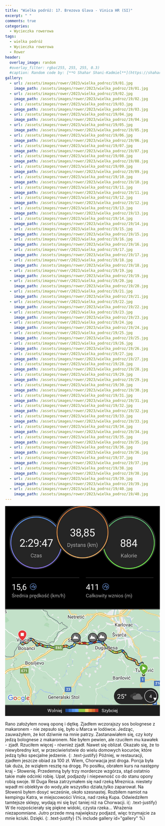 ```yaml
---
title: "Wielka podróż: 17. Brezova Glava - Vinica HR (SI)"
excerpt: " "
comments: true
categories:
  - Wycieczka rowerowa
tags:
  - wielka podróż
  - Wycieczka rowerowa
  - Rower
header:
  overlay_image: random
  #overlay_filter: rgba(255, 255, 255, 0.3)
  #caption: Random code by: [**© Shahar Shani-Kadmiel**](https://shaharkadmiel.github.io)"
gallery:
  - url: /assets/images/rower/2023/wielka_podroz/19/01.jpg
    image_path: /assets/images/rower/2023/wielka_podroz/19/01.jpg
  - url: /assets/images/rower/2023/wielka_podroz/19/02.jpg
    image_path: /assets/images/rower/2023/wielka_podroz/19/02.jpg
  - url: /assets/images/rower/2023/wielka_podroz/19/03.jpg
    image_path: /assets/images/rower/2023/wielka_podroz/19/03.jpg
  - url: /assets/images/rower/2023/wielka_podroz/19/04.jpg
    image_path: /assets/images/rower/2023/wielka_podroz/19/04.jpg
  - url: /assets/images/rower/2023/wielka_podroz/19/05.jpg
    image_path: /assets/images/rower/2023/wielka_podroz/19/05.jpg
  - url: /assets/images/rower/2023/wielka_podroz/19/06.jpg
    image_path: /assets/images/rower/2023/wielka_podroz/19/06.jpg
  - url: /assets/images/rower/2023/wielka_podroz/19/07.jpg
    image_path: /assets/images/rower/2023/wielka_podroz/19/07.jpg
  - url: /assets/images/rower/2023/wielka_podroz/19/08.jpg
    image_path: /assets/images/rower/2023/wielka_podroz/19/08.jpg
  - url: /assets/images/rower/2023/wielka_podroz/19/09.jpg
    image_path: /assets/images/rower/2023/wielka_podroz/19/09.jpg
  - url: /assets/images/rower/2023/wielka_podroz/19/10.jpg
    image_path: /assets/images/rower/2023/wielka_podroz/19/10.jpg
  - url: /assets/images/rower/2023/wielka_podroz/19/11.jpg
    image_path: /assets/images/rower/2023/wielka_podroz/19/11.jpg
  - url: /assets/images/rower/2023/wielka_podroz/19/12.jpg
    image_path: /assets/images/rower/2023/wielka_podroz/19/12.jpg
  - url: /assets/images/rower/2023/wielka_podroz/19/13.jpg
    image_path: /assets/images/rower/2023/wielka_podroz/19/13.jpg
  - url: /assets/images/rower/2023/wielka_podroz/19/14.jpg
    image_path: /assets/images/rower/2023/wielka_podroz/19/14.jpg
  - url: /assets/images/rower/2023/wielka_podroz/19/15.jpg
    image_path: /assets/images/rower/2023/wielka_podroz/19/15.jpg
  - url: /assets/images/rower/2023/wielka_podroz/19/16.jpg
    image_path: /assets/images/rower/2023/wielka_podroz/19/16.jpg
  - url: /assets/images/rower/2023/wielka_podroz/19/17.jpg
    image_path: /assets/images/rower/2023/wielka_podroz/19/17.jpg
  - url: /assets/images/rower/2023/wielka_podroz/19/18.jpg
    image_path: /assets/images/rower/2023/wielka_podroz/19/18.jpg
  - url: /assets/images/rower/2023/wielka_podroz/19/19.jpg
    image_path: /assets/images/rower/2023/wielka_podroz/19/19.jpg
  - url: /assets/images/rower/2023/wielka_podroz/19/20.jpg
    image_path: /assets/images/rower/2023/wielka_podroz/19/20.jpg
  - url: /assets/images/rower/2023/wielka_podroz/19/21.jpg
    image_path: /assets/images/rower/2023/wielka_podroz/19/21.jpg
  - url: /assets/images/rower/2023/wielka_podroz/19/22.jpg
    image_path: /assets/images/rower/2023/wielka_podroz/19/22.jpg
  - url: /assets/images/rower/2023/wielka_podroz/19/23.jpg
    image_path: /assets/images/rower/2023/wielka_podroz/19/23.jpg
  - url: /assets/images/rower/2023/wielka_podroz/19/24.jpg
    image_path: /assets/images/rower/2023/wielka_podroz/19/24.jpg
  - url: /assets/images/rower/2023/wielka_podroz/19/25.jpg
    image_path: /assets/images/rower/2023/wielka_podroz/19/25.jpg
  - url: /assets/images/rower/2023/wielka_podroz/19/26.jpg
    image_path: /assets/images/rower/2023/wielka_podroz/19/26.jpg
  - url: /assets/images/rower/2023/wielka_podroz/19/27.jpg
    image_path: /assets/images/rower/2023/wielka_podroz/19/27.jpg
  - url: /assets/images/rower/2023/wielka_podroz/19/28.jpg
    image_path: /assets/images/rower/2023/wielka_podroz/19/28.jpg
  - url: /assets/images/rower/2023/wielka_podroz/19/29.jpg
    image_path: /assets/images/rower/2023/wielka_podroz/19/29.jpg
  - url: /assets/images/rower/2023/wielka_podroz/19/30.jpg
    image_path: /assets/images/rower/2023/wielka_podroz/19/30.jpg
  - url: /assets/images/rower/2023/wielka_podroz/19/31.jpg
    image_path: /assets/images/rower/2023/wielka_podroz/19/31.jpg
  - url: /assets/images/rower/2023/wielka_podroz/19/32.jpg
    image_path: /assets/images/rower/2023/wielka_podroz/19/32.jpg
  - url: /assets/images/rower/2023/wielka_podroz/19/33.jpg
    image_path: /assets/images/rower/2023/wielka_podroz/19/33.jpg
  - url: /assets/images/rower/2023/wielka_podroz/19/34.jpg
    image_path: /assets/images/rower/2023/wielka_podroz/19/34.jpg
  - url: /assets/images/rower/2023/wielka_podroz/19/35.jpg
    image_path: /assets/images/rower/2023/wielka_podroz/19/35.jpg
  - url: /assets/images/rower/2023/wielka_podroz/19/36.jpg
    image_path: /assets/images/rower/2023/wielka_podroz/19/36.jpg
  - url: /assets/images/rower/2023/wielka_podroz/19/37.jpg
    image_path: /assets/images/rower/2023/wielka_podroz/19/37.jpg
  - url: /assets/images/rower/2023/wielka_podroz/19/38.jpg
    image_path: /assets/images/rower/2023/wielka_podroz/19/38.jpg
  - url: /assets/images/rower/2023/wielka_podroz/19/39.jpg
    image_path: /assets/images/rower/2023/wielka_podroz/19/39.jpg
  - url: /assets/images/rower/2023/wielka_podroz/19/40.jpg
    image_path: /assets/images/rower/2023/wielka_podroz/19/40.jpg
---
```

[![mapka](/assets/images/rower/2023/wielka_podroz/19/mapka.png)](https://connect.garmin.com/modern/activity/11825895180)

Rano założyłem nową oponę i dętkę. Zjadłem wczorajszy sos bolognese z makaronem - nie zepsuło się, było u Marca w lodówce. Jedząc, zauważyłem, że kot dziwnie na mnie patrzy. Zastanawiałem się, czy koty jedzą bolognese z makaronem. Nie byłem pewien, ale rzuciłem mu kawałek - zjadł. Rzuciłem więcej - również zjadł. Nawet się oblizał. Okazało się, że to niewybredny kot, w przeciwieństwie do wielu domowych kocurów, które jedzą tylko specjalne jedzenie.
{: .text-justify}
Później, w restauracji, zjadłem jeszcze obiad za 100 zł. Wiem, Chorwacja jest droga. Porcja była tak duża, że wziąłem resztę na drogę. Po posiłku, obrałem kurs na następny kraj - Słowenię. Przedemną były trzy mordercze wzgórza, stąd ostatnio takie małe odcinki robię. Upał, podjazdy i niepewność co do stanu opony robią swoje. W Duga Resa zatrzymałem się nad rzeką Mreznica. niestety wpadł mi obiektyw do wody,ale wszystko działa,tylko zaparował. Na Słowenii byłem dosyć wcześnie, około szesnastej. Rozbiłem namiot na kempingu Katra, w miejscowości Vinica, nad rzeką Kupa. Odwiedziłem tamtejsze sklepy, wydają mi się być taniej niż na Chorwacji.
i{: .text-justify}
W tle rozpościerały się piękne widoki, czysta rzeka... Wrażenia niezapomniane. Jutro przede mną największy podjazd, więc trzymajcie za mnie kciuki. Dzięki.
{: .text-justify}
{% include gallery id="gallery" %}

